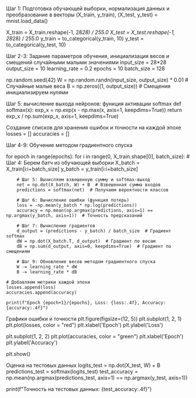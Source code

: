 Шаг 1: Подготовка обучающей выборки, нормализация данных и преобразование в векторы
(X_train, y_train), (X_test, y_test) = mnist.load_data()

X_train = X_train.reshape(-1, 28*28) / 255.0 
X_test = X_test.reshape(-1, 28*28) / 255.0
y_train = to_categorical(y_train, 10)
y_test = to_categorical(y_test, 10)

Шаг 2-3: Задание параметров обучения, инициализация весов и смещений случайными малыми значениями
input_size = 28*28 
output_size = 10 
learning_rate = 0.2
epochs = 10
batch_size = 128

np.random.seed(42)
W = np.random.randn(input_size, output_size) * 0.01  # Случайные малые веса
B = np.zeros((1, output_size))  # Смещения инициализируем нулями

Шаг 5: вычисление выхода нейронов: функция активации softmax
def softmax(x):
    exp_x = np.exp(x - np.max(x, axis=1, keepdims=True))
    return exp_x / np.sum(exp_x, axis=1, keepdims=True)

Создание списков для хранения ошибок и точности на каждой эпохе
losses = []
accuracies = []

Шаг 4-9: Обучение методом градиентного спуска

for epoch in range(epochs):
    for i in range(0, X_train.shape[0], batch_size):
        # Шаг 4: Берем батч из обучающей выборки
        X_batch = X_train[i:i+batch_size]
        y_batch = y_train[i:i+batch_size]

        # Шаг 5: Вычисляем взвешенную сумму и softmax-выход
        net = np.dot(X_batch, W) + B  # Взвешенная сумма входов
        predictions = softmax(net)  # Получаем вероятности классов

        # Шаг 6: Вычисление ошибки (функция потерь)
        loss = -np.mean(y_batch * np.log(predictions))
        accuracy = np.mean(np.argmax(predictions, axis=1) == np.argmax(y_batch, axis=1))  # Точность предсказаний

        # Шаг 7: Вычисление градиентов
        d_output = (predictions - y_batch) / batch_size  # Градиент softmax
        dW = np.dot(X_batch.T, d_output)  # Градиент по весам
        dB = np.sum(d_output, axis=0, keepdims=True)  # Градиент по смещениям

        # Шаг 9: Обновление весов методом градиентного спуска
        W -= learning_rate * dW
        B -= learning_rate * dB

    # Добавляем метрики каждой эпохи
    losses.append(loss)
    accuracies.append(accuracy)

    print(f"Epoch {epoch+1}/{epochs}, Loss: {loss:.4f}, Accuracy: {accuracy:.4f}")

Графики ошибки и точности
plt.figure(figsize=(12, 5))
plt.subplot(1, 2, 1)
plt.plot(losses, color = "red")
plt.xlabel('Epoch')
plt.ylabel('Loss')

plt.subplot(1, 2, 2)
plt.plot(accuracies, color = "green")
plt.xlabel('Epoch')
plt.ylabel('Accuracy')

plt.show()

Оценка на тестовых данных
logits_test = np.dot(X_test, W) + B
predictions_test = softmax(logits_test)
test_accuracy = np.mean(np.argmax(predictions_test, axis=1) == np.argmax(y_test, axis=1))

print(f"Точность на тестовых данных: {test_accuracy:.4f}")
